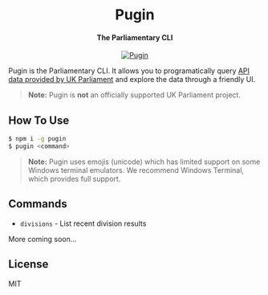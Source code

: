 
<h1 align="center">
  Pugin
</h1>

<h4 align="center">The Parliamentary CLI</h4>

<p align="center">
  <a href="https://www.npmjs.com/package/pugin">
    <img src="https://badge.fury.io/js/pugin.svg"
         alt="Pugin">
  </a>
</p>

Pugin is the Parliamentary CLI. It allows you to programatically query [API data provided by UK Parliament](https://developer.parliament.uk/) and explore the data through a friendly UI.

> **Note:**
> Pugin is **not** an officially supported UK Parliament project.


## How To Use

```bash
$ npm i -g pugin
$ pugin <command>
```

> **Note:**
> Pugin uses emojis (unicode) which has limited support on some Windows terminal emulators. We recommend Windows Terminal, which provides full support.


## Commands

- `divisions` - List recent division results

More coming soon...

## License

MIT
